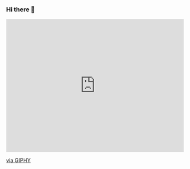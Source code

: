 ### Hi there 👋
<iframe src="https://giphy.com/embed/3oEjHN2rt6cFeOEO3u" width="480" height="360" frameBorder="0" class="giphy-embed" allowFullScreen></iframe>
  <p><a href="https://giphy.com/gifs/3oEjHN2rt6cFeOEO3u">via GIPHY</a></p>

<!--
**rishiroid/rishiroid** is a ✨ _special_ ✨ repository because its `README.md` (this file) appears on your GitHub profile.

Here are some ideas to get you started:

- 🔭 I’m currently working on ...
- 🌱 I’m currently learning ...
- 👯 I’m looking to collaborate on ...
- 🤔 I’m looking for help with ...
- 💬 Ask me about ...
- 📫 How to reach me: ...
- 😄 Pronouns: ...
- ⚡ Fun fact: ...
-->
